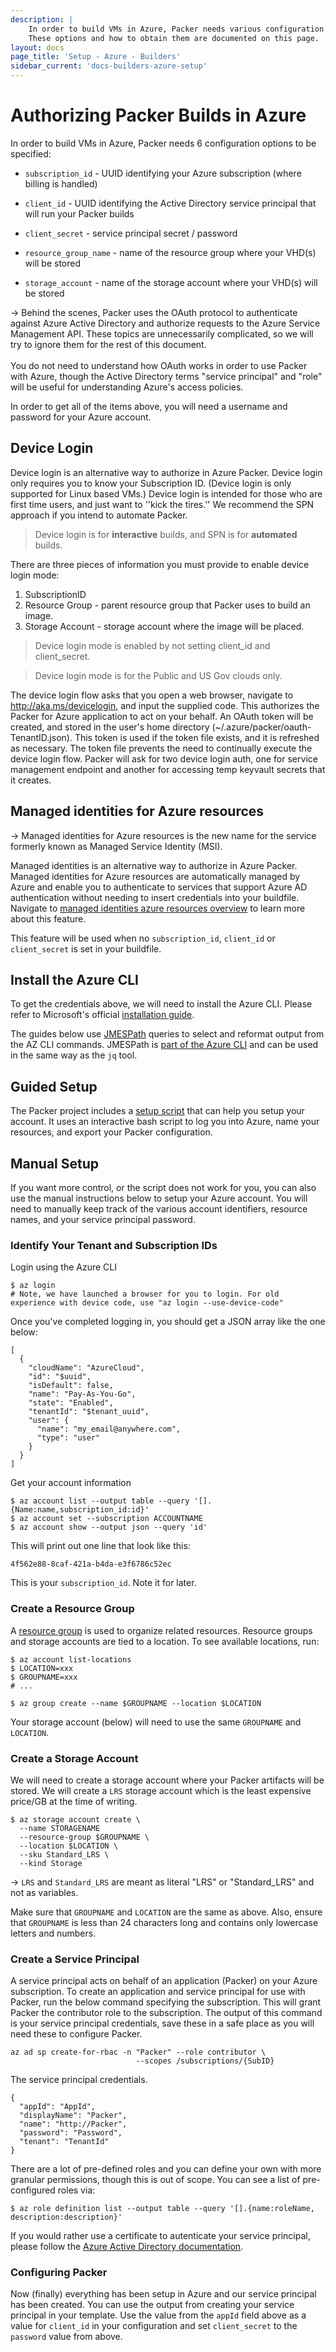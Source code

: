 ```yaml
---
description: |
    In order to build VMs in Azure, Packer needs various configuration options.
    These options and how to obtain them are documented on this page.
layout: docs
page_title: 'Setup - Azure - Builders'
sidebar_current: 'docs-builders-azure-setup'
---
```


# Authorizing Packer Builds in Azure

In order to build VMs in Azure, Packer needs 6 configuration options to be
specified:

-   `subscription_id` - UUID identifying your Azure subscription (where billing
    is handled)

-   `client_id` - UUID identifying the Active Directory service principal that
    will run your Packer builds

-   `client_secret` - service principal secret / password

-   `resource_group_name` - name of the resource group where your VHD(s) will
    be stored

-   `storage_account` - name of the storage account where your VHD(s) will be
    stored

-&gt; Behind the scenes, Packer uses the OAuth protocol to authenticate against
Azure Active Directory and authorize requests to the Azure Service Management
API. These topics are unnecessarily complicated, so we will try to ignore them
for the rest of this document.<br /><br />You do not need to understand how
OAuth works in order to use Packer with Azure, though the Active Directory
terms "service principal" and "role" will be useful for understanding Azure's
access policies.

In order to get all of the items above, you will need a username and password
for your Azure account.

## Device Login

Device login is an alternative way to authorize in Azure Packer. Device login
only requires you to know your Subscription ID. (Device login is only supported
for Linux based VMs.) Device login is intended for those who are first time
users, and just want to ''kick the tires.'' We recommend the SPN approach if
you intend to automate Packer.

> Device login is for **interactive** builds, and SPN is for **automated** builds.

There are three pieces of information you must provide to enable device login
mode:

1.  SubscriptionID
2.  Resource Group - parent resource group that Packer uses to build an image.
3.  Storage Account - storage account where the image will be placed.

> Device login mode is enabled by not setting client\_id and client\_secret.

> Device login mode is for the Public and US Gov clouds only.

The device login flow asks that you open a web browser, navigate to
<a href="http://aka.ms/devicelogin" class="uri">http://aka.ms/devicelogin</a>,
and input the supplied code. This authorizes the Packer for Azure application
to act on your behalf. An OAuth token will be created, and stored in the user's
home directory (\~/.azure/packer/oauth-TenantID.json). This token is used if
the token file exists, and it is refreshed as necessary. The token file
prevents the need to continually execute the device login flow. Packer will ask
for two device login auth, one for service management endpoint and another for
accessing temp keyvault secrets that it creates.

## Managed identities for Azure resources

-&gt; Managed identities for Azure resources is the new name for the service
formerly known as Managed Service Identity (MSI).

Managed identities is an alternative way to authorize in Azure Packer. Managed
identities for Azure resources are automatically managed by Azure and enable
you to authenticate to services that support Azure AD authentication without
needing to insert credentials into your buildfile. Navigate to
<a href="https://docs.microsoft.com/en-gb/azure/active-directory/managed-identities-azure-resources/overview" 
class="uri">managed identities azure resources overview</a> to learn more about
this feature.

This feature will be used when no `subscription_id`, `client_id` or
`client_secret` is set in your buildfile.

## Install the Azure CLI

To get the credentials above, we will need to install the Azure CLI. Please
refer to Microsoft's official [installation
guide](https://azure.microsoft.com/en-us/documentation/articles/xplat-cli-install/).

The guides below use [JMESPath](http://jmespath.org/) queries to select and reformat output from the AZ CLI commands. JMESPath is [part of the Azure CLI](https://docs.microsoft.com/en-us/cli/azure/query-azure-cli?view=azure-cli-latest) and can be used in the same way as the `jq` tool.

## Guided Setup

The Packer project includes a [setup
script](https://github.com/hashicorp/packer/blob/master/contrib/azure-setup.sh)
that can help you setup your account. It uses an interactive bash script to log
you into Azure, name your resources, and export your Packer configuration.

## Manual Setup

If you want more control, or the script does not work for you, you can also use
the manual instructions below to setup your Azure account. You will need to
manually keep track of the various account identifiers, resource names, and
your service principal password.

### Identify Your Tenant and Subscription IDs

Login using the Azure CLI

``` shell
$ az login
# Note, we have launched a browser for you to login. For old experience with device code, use "az login --use-device-code"
```

Once you've completed logging in, you should get a JSON array like the one
below:

``` shell
[
  {
    "cloudName": "AzureCloud",
    "id": "$uuid",
    "isDefault": false,
    "name": "Pay-As-You-Go",
    "state": "Enabled",
    "tenantId": "$tenant_uuid",
    "user": {
      "name": "my_email@anywhere.com",
      "type": "user"
    }
  }
]
```

Get your account information

``` shell
$ az account list --output table --query '[].{Name:name,subscription_id:id}'
$ az account set --subscription ACCOUNTNAME
$ az account show --output json --query 'id'
```

This will print out one line that look like this:

    4f562e88-8caf-421a-b4da-e3f6786c52ec

This is your `subscription_id`. Note it for later.

### Create a Resource Group

A [resource
group](https://azure.microsoft.com/en-us/documentation/articles/resource-group-overview/#resource-groups)
is used to organize related resources. Resource groups and storage accounts are
tied to a location. To see available locations, run:

``` shell
$ az account list-locations
$ LOCATION=xxx
$ GROUPNAME=xxx
# ...

$ az group create --name $GROUPNAME --location $LOCATION
```

Your storage account (below) will need to use the same `GROUPNAME` and
`LOCATION`.

### Create a Storage Account

We will need to create a storage account where your Packer artifacts will be
stored. We will create a `LRS` storage account which is the least expensive
price/GB at the time of writing.

``` shell
$ az storage account create \
  --name STORAGENAME
  --resource-group $GROUPNAME \
  --location $LOCATION \
  --sku Standard_LRS \
  --kind Storage
```

-&gt; `LRS` and `Standard_LRS` are meant as literal "LRS" or "Standard\_LRS"
and not as variables.

Make sure that `GROUPNAME` and `LOCATION` are the same as above. Also, ensure
that `GROUPNAME` is less than 24 characters long and contains only lowercase
letters and numbers.

### Create a Service Principal

A service principal acts on behalf of an application (Packer) on your Azure
subscription. To create an application and service principal for use with
Packer, run the below command specifying the subscription. This will grant
Packer the contributor role to the subscription.
The output of this command is your service principal credentials, save these in
a safe place as you will need these to configure Packer.

``` shell
az ad sp create-for-rbac -n "Packer" --role contributor \
                            --scopes /subscriptions/{SubID}
```

The service principal credentials.

``` shell
{
  "appId": "AppId",
  "displayName": "Packer",
  "name": "http://Packer",
  "password": "Password",
  "tenant": "TenantId"
}
```

There are a lot of pre-defined roles and you can define your own with more
granular permissions, though this is out of scope. You can see a list of
pre-configured roles via:

``` shell
$ az role definition list --output table --query '[].{name:roleName, description:description}'
```

If you would rather use a certificate to autenticate your service principal,
please follow the [Azure Active Directory documentation](https://docs.microsoft.com/en-us/azure/active-directory/develop/active-directory-certificate-credentials#register-your-certificate-with-azure-ad).

### Configuring Packer

Now (finally) everything has been setup in Azure and our service principal has
been created. You can use the output from creating your service principal in
your template. Use the value from the `appId` field above as a value for
`client_id` in your configuration and set `client_secret` to the `password`
value from above.
